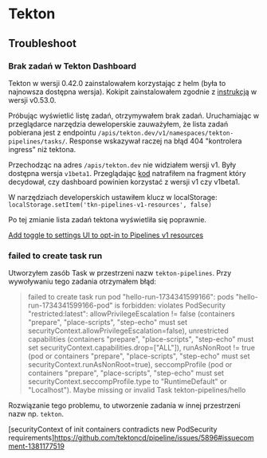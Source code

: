 # Tekton

## Troubleshoot

### Brak zadań w Tekton Dashboard

Tekton w wersji 0.42.0 zainstalowałem korzystając z helm (była to najnowsza dostępna wersja).
Kokipit zainstalowałem zgodnie z [instrukcją](https://github.com/tektoncd/dashboard/blob/main/docs/install.md#installing-tekton-dashboard-on-kubernetes) w wersji v0.53.0.

Próbując wyświetlić listę zadań, otrzymywałem brak zadań.
Uruchamiając w przeglądarce narzędzia deweloperskie zauważyłem, że lista zadań pobierana jest z endpointu `/apis/tekton.dev/v1/namespaces/tekton-pipelines/tasks/`.
Response wskazywał raczej na błąd 404 "kontrolera ingress" niż tektona.

Przechodząc na adres `/apis/tekton.dev` nie widziałem wersji v1. Były dostępna wersja `v1beta1`.
Przeglądając [kod](https://github.com/tektoncd/dashboard/blob/3f56be402e01c45b3803f5d2e32f576df2f3d98d/src/api/utils.js#L104)
natrafiłem na fragment który decydował, czy dashboard powinien korzystać z wersji v1 czy v1beta1.

W narzędziach developerskich ustawiłem klucz w localStorage:
`localStorage.setItem('tkn-pipelines-v1-resources', false)`

Po tej zmianie lista zadań tektona wyświetliła się poprawnie.

[Add toggle to settings UI to opt-in to Pipelines v1 resources](https://github.com/tektoncd/dashboard/pull/2649)

### failed to create task run

Utworzyłem zasób Task w przestrzeni nazw `tekton-pipelines`.
Przy wywoływaniu tego zadania otrzymałem błąd:

> failed to create task run pod "hello-run-1734341599166": pods "hello-run-1734341599166-pod" is forbidden: violates PodSecurity
"restricted:latest": allowPrivilegeEscalation != false (containers "prepare", "place-scripts", "step-echo" must set
securityContext.allowPrivilegeEscalation=false), unrestricted capabilities (containers "prepare", "place-scripts", "step-echo" must set
securityContext.capabilities.drop=["ALL"]), runAsNonRoot != true (pod or containers "prepare", "place-scripts", "step-echo" must set
securityContext.runAsNonRoot=true), seccompProfile (pod or containers "prepare", "place-scripts", "step-echo" must set
securityContext.seccompProfile.type to "RuntimeDefault" or "Localhost"). Maybe missing or invalid Task tekton-pipelines/hello

Rozwiązanie tego problemu, to utworzenie zadania w innej przestrzeni nazw np. `tekton`.

[securityContext of init containers contradicts new PodSecurity requirements]https://github.com/tektoncd/pipeline/issues/5896#issuecomment-1381177519
